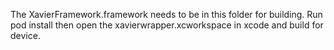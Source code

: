 The XavierFramework.framework needs to be in this folder for building.
Run
pod install
then open the xavierwrapper.xcworkspace in xcode and build for device.
